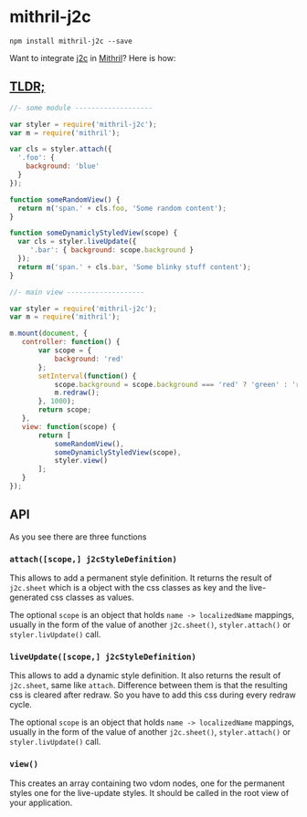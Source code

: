 # mithril-j2c

```
npm install mithril-j2c --save
```

Want to integrate [j2c](http://j2c.py.gy) in [Mithril](http://mithril.js.org)? Here is how:

## [TLDR;](http://jsfiddle.net/qe805q4q/10/)

```javascript
//- some module -------------------

var styler = require('mithril-j2c');
var m = require('mithril');

var cls = styler.attach({
  '.foo': {
    background: 'blue'
  }
});

function someRandomView() {
  return m('span.' + cls.foo, 'Some random content');
}

function someDynamiclyStyledView(scope) {
  var cls = styler.liveUpdate({
     '.bar': { background: scope.background }
  });
  return m('span.' + cls.bar, 'Some blinky stuff content');
}

//- main view -------------------

var styler = require('mithril-j2c');
var m = require('mithril');

m.mount(document, {
   controller: function() {
       var scope = {
           background: 'red'
       };
       setInterval(function() {
           scope.background = scope.background === 'red' ? 'green' : 'red';
           m.redraw();
       }, 1000);
       return scope;
   },
   view: function(scope) {
       return [
           someRandomView(),
           someDynamiclyStyledView(scope),
           styler.view()
       ];
   }
});
```

## API

As you see there are three functions

### `attach([scope,] j2cStyleDefinition)`

This allows to add a permanent style definition. It returns the result of
`j2c.sheet` which is a object with the css classes as key and the
live-generated css classes as values.

The optional `scope` is an object that holds `name -> localizedName` mappings, usually in the
form of the value of another `j2c.sheet()`, `styler.attach()` or
`styler.livUpdate()` call.

### `liveUpdate([scope,] j2cStyleDefinition)`

This allows to add a dynamic style definition. It also returns the result of
`j2c.sheet`, same like `attach`. Difference between them is that the resulting
css is cleared after redraw. So you have to add this css during every redraw
cycle.

The optional `scope` is an object that holds `name -> localizedName` mappings, usually in the
form of the value of another `j2c.sheet()`, `styler.attach()` or
`styler.livUpdate()` call.

### `view()`

This creates an array containing two vdom nodes, one for the permanent styles
one for the live-update styles. It should be called in the root view of your
application.

